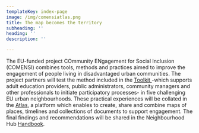```yaml
---
templateKey: index-page
image: /img/comensiatlas.png
title: The map becomes the territory
subheading: ''
heading: ''
description: ''

---
```

The EU-funded project COmmunity ENgagement for Social Inclusion (COMENSI) combines tools, methods and practices aimed to improve the engagement of people living in disadvantaged urban communities. The project partners will test the method included in the [Toolkit ](https://www.community-atlas.net/toolkit)-which supports adult education providers, public administrators, community managers and other professionals to initiate participatory processes- in five challenging EU urban neighbourhoods. These practical experiences will be collated in the [Atlas](https://www.community-atlas.net/atlases), a platform which enables to create, share and combine maps of places, timelines and collections of documents to support engagement. The final findings and recommendations will be shared in the Neighbourhood Hub [Handbook](https://www.community-atlas.net/handbook).
